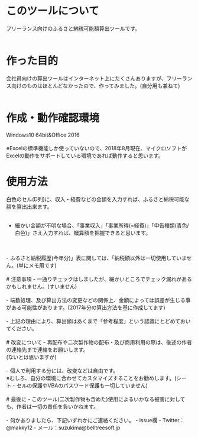 # このツールについて
フリーランス向けのふるさと納税可能額算出ツールです。
<br>
<br>

# 作った目的
会社員向けの算出ツールはインターネット上にたくさんありますが、フリーランス向けのものはほとんどなかったので、作ってみました。(自分用も兼ねて)
<br>
<br>

# 作成・動作確認環境
Windows10 64bit&Office 2016
<br><br>
※Excelの標準機能しか使っていないので、2018年8月現在、マイクロソフトがExcelの動作をサポートしている環境であれば動作すると思います。

# 使用方法
白色のセル(D列)に、収入・経費などの金額を入力すれば、ふるさと納税可能な額を算出出来ます。
<br><br>
- 細かい金額が不明な場合、「事業収入」「事業所得(=経費)」「申告種類(青色/白色)」さえ入力すれば、概算額を把握できると思います。
<br>
<br>
- ふるさと納税履歴(今年分)」表に関しては、「納税額以外は一切使用していません。(単にメモ用です)
<br>
<br>
# 注意事項
- 一通りチェックはしましたが、細かいところでチェック漏れがあるかもしれません。(すいません)<br><br>
- 端数処理、及び算出方法の変更などの関係上、金額によっては誤差が生じる事がある可能性があります。(2017年分の算出方法を基に作成してます)<br><br>
- 上記の理由により、算出額はあくまで「参考程度」という認識にとどめておいてください。
<br>
<br>
# 改変について
- 再配布や二次製作物の配布・及び商用利用の際は、後述の作者の連絡先まで連絡をお願いします。<br>
(ないとは思いますが)<br><br>
- 個人で利用する分には、改変などは自由です。<br>※むしろ、自分の環境に合わせてカスタマイズすることをお勧めします。(シート・セルの保護やVBAのパスワード保護も一切していません)
<br>
<br>
# 最後に
- このツール(二次製作物も含めた)使用によるいかなる被害に対しても、作者は一切の責任を負いかねます。<br><br>
- 何かありましたら、下記いずれかにご連絡ください。
    - issue欄
    - Twitter：@makky12
    - メール：suzukima@belltreesoft.jp
    <br>
